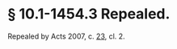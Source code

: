 # § 10.1-1454.3 Repealed.

<p>Repealed by Acts 2007, c. <a href='http://lis.virginia.gov/cgi-bin/legp604.exe?071+ful+CHAP0023'>23</a>, cl. 2.</p>